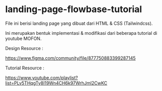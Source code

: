 # landing-page-flowbase-tutorial

File ini berisi landing page yang dibuat dari HTML & CSS (Tailwindcss).

Ini merupakan bentuk implementasi & modifikasi dari beberapa tutorial di youtube MOFON.


Design Resource :

https://www.figma.com/community/file/877750883399287145

Tutorial Resource :

https://www.youtube.com/playlist?list=PLv5THqgTy8I19Wn4CH6k97WrhJml2CwKC
